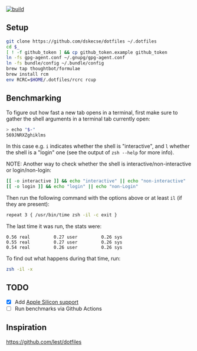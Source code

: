 [![build](https://github.com/dskecse/dotfiles/actions/workflows/main.yml/badge.svg)](https://github.com/dskecse/dotfiles/actions/workflows/main.yml)

## Setup

```sh
git clone https://github.com/dskecse/dotfiles ~/.dotfiles
cd $_
[ ! -f github_token ] && cp github_token.example github_token
ln -fs gpg-agent.conf ~/.gnupg/gpg-agent.conf
ln -fs bundle/config ~/.bundle/config
brew tap thoughtbot/formulae
brew install rcm
env RCRC=$HOME/.dotfiles/rcrc rcup
```

## Benchmarking

To figure out how fast a new tab opens in a terminal,
first make sure to gather the shell arguments in a terminal tab currently open:

```sh
> echo "$-"
569JNRXZghiklms
```

In this case e.g. `i` indicates whether the shell is "interactive",
and `l` whether the shell is a "login" one (see the output of `zsh --help` for more info).

NOTE: Another way to check whether the shell is interactive/non-interactive or login/non-login:

```sh
[[ -o interactive ]] && echo "interactive" || echo "non-interactive"
[[ -o login ]] && echo "login" || echo "non-Login"
```

Then run the following command with the options above or at least `il` (if they are present):

```sh
repeat 3 { /usr/bin/time zsh -il -c exit }
```

The last time it was run, the stats were:

    0.56 real         0.27 user         0.26 sys
    0.55 real         0.27 user         0.26 sys
    0.54 real         0.26 user         0.26 sys

To find out what happens during that time, run:

```sh
zsh -il -x
```

## TODO

- [x] Add [Apple Silicon support](https://github.com/dskecse/laptop/commit/cde627d12c70e2fc0ab26f85ba86d8d716889232)
- [ ] Run benchmarks via Github Actions

## Inspiration

https://github.com/lest/dotfiles
